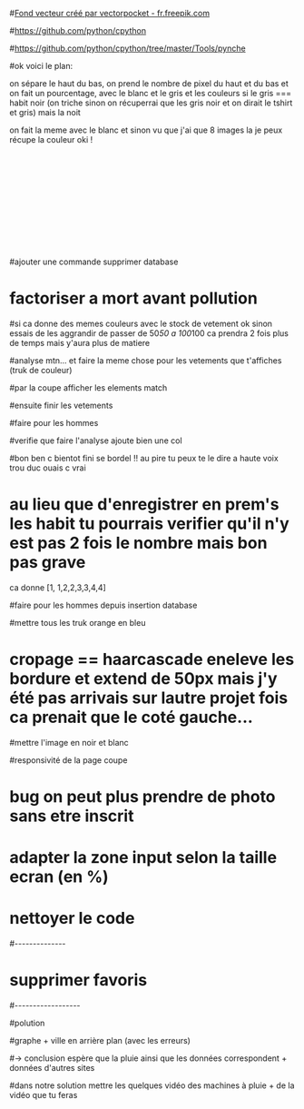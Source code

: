 
#<a href="https://fr.freepik.com/photos-vecteurs-libre/fond">Fond vecteur créé par vectorpocket - fr.freepik.com</a>

#https://github.com/python/cpython

#https://github.com/python/cpython/tree/master/Tools/pynche

#ok voici le plan:

on sépare le haut du bas, on prend le nombre de pixel du haut et du bas et on fait un pourcentage, avec le blanc et le gris et les couleurs si le gris === habit noir (on triche sinon on récuperrai que les gris noir et on dirait le tshirt et gris) mais la noit

on fait la meme avec le blanc et sinon vu que j'ai que 8 images la je peux récupe la couleur oki !







<br><br><br><br><br><br><br><br><br><br>

#ajouter une commande supprimer database

# factoriser a mort avant pollution

#si ca donne des memes couleurs avec le stock de vetement ok sinon essais de les aggrandir de passer de 50*50 a 100*100 ca prendra 2 fois plus de temps mais y'aura plus de matiere

#analyse mtn... et faire la meme chose pour les vetements que t'affiches (truk de couleur)

#par la coupe afficher les elements match

#ensuite finir les vetements

#faire pour les hommes

#verifie que faire l'analyse ajoute bien une col

#bon ben c bientot fini se bordel !! au pire tu peux te le dire a haute voix trou duc ouais c vrai

# au lieu que d'enregistrer en prem's les habit tu pourrais verifier qu'il n'y est pas 2 fois le nombre mais bon pas grave

ca donne [1, 1,2,2,3,3,4,4] 


#faire pour les hommes depuis insertion database 

#mettre tous les truk orange en bleu




# cropage == haarcascade eneleve les bordure et extend de 50px mais j'y été pas arrivais sur lautre projet fois ca prenait que le coté gauche...

#mettre l'image en noir et blanc


#responsivité de la page coupe

# bug on peut plus prendre de photo sans etre inscrit

# adapter la zone input selon la taille ecran (en %)

# nettoyer le code









#--------------



# supprimer favoris



#------------------
























#polution


#graphe + ville en arrière plan (avec les erreurs) 

 #-> conclusion espère que la pluie ainsi que les données correspondent + données d'autres sites
  
#dans notre solution mettre les quelques vidéo des machines à pluie + de la vidéo que tu feras

